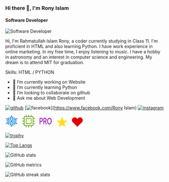 ### Hi there 👋, I'm Rony Islam
#### Software Developer
![Software Developer](https://scontent.fdac138-1.fna.fbcdn.net/v/t39.30808-6/453723357_848090933917621_2159169495805799642_n.png?_nc_cat=111&ccb=1-7&_nc_sid=cc71e4&_nc_ohc=YW1H9SrXTvUQ7kNvgESTUrb&_nc_ht=scontent.fdac138-1.fna&oh=00_AYC7cYyw6BCBH4ESC1m6_m91RrO9YXfKOAlE7X998TgSMQ&oe=66B23D2D)

Hi, I'm Rahmatullah Islam Rony, a coder currently studying in Class 11. I'm proficient in HTML and also learning Python. I have work experience in online marketing. In my free time, I enjoy listening to music. I have a hobby in astronomy and an interest in computer science and engineering. My dream is to attend MIT for graduation.

Skills: HTML / PYTHON

- 🔭 I’m currently working on Website 
- 🌱 I’m currently learning Python 
- 👯 I’m looking to collaborate on github 
- 💬 Ask me about Web Development 


[<img src='https://cdn.jsdelivr.net/npm/simple-icons@3.0.1/icons/github.svg' alt='github' height='40'>](https://github.com/ronyislam719)  [<img src='https://cdn.jsdelivr.net/npm/simple-icons@3.0.1/icons/facebook.svg' alt='facebook' height='40'>](https://www.facebook.com/Rony Islam)  [<img src='https://cdn.jsdelivr.net/npm/simple-icons@3.0.1/icons/instagram.svg' alt='instagram' height='40'>](https://www.instagram.com/ronyislam719/)  

<a href='https://archiveprogram.github.com/'><img src='https://raw.githubusercontent.com/acervenky/animated-github-badges/master/assets/acbadge.gif' width='40' height='40'></a> <a href='https://docs.github.com/en/developers'><img src='https://raw.githubusercontent.com/acervenky/animated-github-badges/master/assets/devbadge.gif' width='40' height='40'></a> <a href='https://github.com/pricing'><img src='https://raw.githubusercontent.com/acervenky/animated-github-badges/master/assets/pro.gif' width='40' height='40'></a> <a href='https://stars.github.com/'><img src='https://raw.githubusercontent.com/acervenky/animated-github-badges/master/assets/starbadge.gif' width='35' height='35'></a> <a href='https://docs.github.com/en/github/supporting-the-open-source-community-with-github-sponsors'><img src='https://raw.githubusercontent.com/acervenky/animated-github-badges/master/assets/sponsorbadge.gif' width='35' height='35'></a> 

[![trophy](https://github-profile-trophy.vercel.app/?username=ronyislam719)](https://github.com/ryo-ma/github-profile-trophy)

[![Top Langs](https://github-readme-stats.vercel.app/api/top-langs/?username=ronyislam719)](https://github.com/anuraghazra/github-readme-stats)

![GitHub stats](https://github-readme-stats.vercel.app/api?username=ronyislam719&show_icons=true&count_private=true)  

![GitHub metrics](https://metrics.lecoq.io/ronyislam719)  

![GitHub streak stats](https://streak-stats.demolab.com/?user=ronyislam719)  

